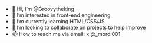 - 👋 Hi, I’m @Groovytheking
- 👀 I’m interested in front-end engineering
- 🌱 I’m currently learning HTML/CSS/JS
- 💞️ I’m looking to collaborate on projects to help improve
- 📫 How to reach me via email: x @_mordi001


<!---
Groovytheking/Groovytheking is a ✨ special ✨ repository because its `README.md` (this file) appears on your GitHub profile.
You can click the Preview link to take a look at your changes.
--->
